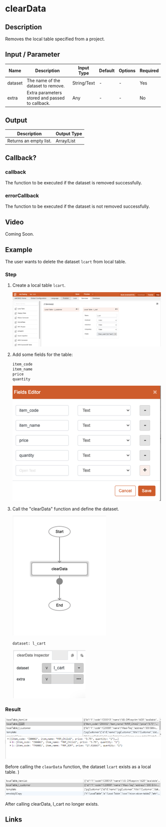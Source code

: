 ﻿# clearData 

## Description

Removes the local table specified from a project.

## Input / Parameter

| Name | Description | Input Type | Default | Options | Required |
| ------ | ------ | ------ | ------ | ------ | ------ |
| dataset | The name of the dataset to remove. | String/Text | - | - | Yes |
| extra | Extra parameters stored and passed to callback. | Any | - | - | No |

## Output

| Description | Output Type |
| ------ | ------ |
| Returns an empty list. | Array/List |

## Callback?

### callback

The function to be executed if the dataset is removed successfully.

### errorCallback

The function to be executed if the dataset is not removed successfully.

## Video

Coming Soon.

<!-- Format: [![Video]({image-path})]({url-link}) -->


## Example


The user wants to delete the dataset `lcart` from local table.

### Step

1. Create a local table `lcart`.
   
   ![](./clearData-step-1.png)

2. Add some fields for the table: 

   ```
   item_code
   item_name
   price
   quantity
   ```

   ![](./clearData-step-2.png)
  
3. Call the "clearData" function and define the     dataset.
   
   ![](./clearData-step-3.png)

   ```
   dataset: l_cart
   ```
   ![](./clearData-step-4.png)
   
### Result

![](./clearData-result-1.png)

Before calling the `clearData` function, the dataset `lcart` exists as a local table. )

![](./clearData-result-2.png)

After calling clearData, l_cart no longer exists. 



## Links